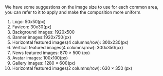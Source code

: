 <p>We have some suggestions on the image size to use for each common area, you can refer to it to apply and make the composition more uniform.</p>
<ol>
<li>Logo: 50x50(px)</li>
<li>Favicon: 30x30(px)</li>
<li>Background images: 1920x500</li>
<li>Banner images:1920x750(px)</li>
<li>Horizontal featured images(4 columns/row): 300x230(px)</li>
<li>Vertical featured images(4 columns/row): 300x350(px)</li>
<li>News featured images: 870 &times; 500 (px)</li>
<li>Avatar images: 100x100(px)</li>
<li>Gallery images: 1280 &times; 600(px)</li>
<li>Horizontal featured images(2 columns/row): 630 &times; 350 (px)</li>
</ol>